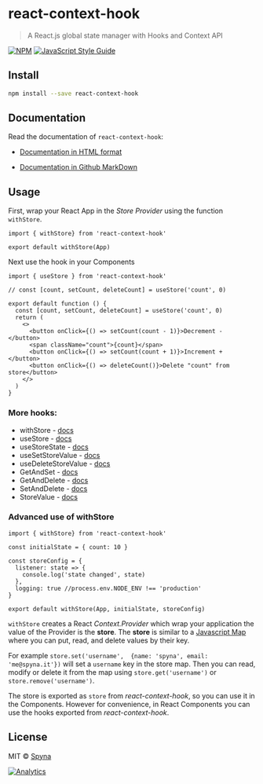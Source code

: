 # react-context-hook

> A React.js global state manager with Hooks and Context API

[![NPM](https://img.shields.io/npm/v/react-context-hook.svg)](https://www.npmjs.com/package/react-context-hook) [![JavaScript Style Guide](https://img.shields.io/badge/code_style-standard-brightgreen.svg)](https://standardjs.com)

## Install

```bash
npm install --save react-context-hook
```

## Documentation

Read the documentation of `react-context-hook`: 

* [Documentation in HTML format](https://spyna.github.io/react-context-hook/docs/)

* [Documentation in Github MarkDown](./DOCS.md)

## Usage

First, wrap your React App in the *Store Provider* using the function `withStore`. 

```JS
import { withStore} from 'react-context-hook'

export default withStore(App)
```

Next use the hook in your Components

```JS
import { useStore } from 'react-context-hook'

// const [count, setCount, deleteCount] = useStore('count', 0)

export default function () {
  const [count, setCount, deleteCount] = useStore('count', 0)
  return (
    <>
      <button onClick={() => setCount(count - 1)}>Decrement - </button>
      <span className="count">{count}</span>
      <button onClick={() => setCount(count + 1)}>Increment + </button>
      <button onClick={() => deleteCount()}>Delete "count" from store</button>
    </>
  )
}
```

### More hooks: 


 * withStore - [docs](./DOCS.md#withStore)
 * useStore - [docs](./DOCS.md#usestore)
 * useStoreState - [docs](./DOCS.md#usestorestate)
 * useSetStoreValue - [docs](./DOCS.md#usesetstorevalue)
 * useDeleteStoreValue - [docs](./DOCS.md#usedeletestorevalue)
 * GetAndSet - [docs](./DOCS.md#useGetAndSet)
 * GetAndDelete - [docs](./DOCS.md#usegetanddelete)
 * SetAndDelete - [docs](./DOCS.md#usesetanddelete)
 * StoreValue - [docs](./DOCS.md#usestorevalue)

### Advanced use of withStore

```JS
import { withStore} from 'react-context-hook'

const initialState = { count: 10 }

const storeConfig = {
  listener: state => {
    console.log('state changed', state)
  },
  logging: true //process.env.NODE_ENV !== 'production'
}

export default withStore(App, initialState, storeConfig)
```

`withStore` creates a React *Context.Provider* which wrap your application the value of the Provider is the **store**. The **store** is similar to a [Javascript Map](https://developer.mozilla.org/it/docs/Web/JavaScript/Reference/Global_Objects/Map) where you can put, read, and delete values by their key. 

For example `store.set('username',  {name: 'spyna', email: 'me@spyna.it'})` will set a `username` key in the store map. Then you can read, modify or delete it from the map using `store.get('username')` or `store.remove('username')`. 

The store is exported as `store` from *react-context-hook*, so you can use it in the Components. 
However for convenience, in React Components you can use the hooks exported from *react-context-hook*. 


## License

MIT © [Spyna](https://github.com/Spyna)

[![Analytics](https://ga-beacon.appspot.com/UA-89584671-2/github/react-context-hook)](https://github.com/igrigorik/ga-beacon)

